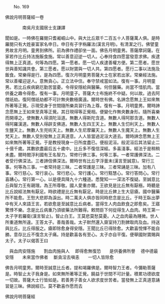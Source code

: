 ﻿　　No. 169

佛說月明菩薩經一卷

　　　　南吳月支國居士支謙譯


聞如是。一時佛在羅閱只耆阇崛山中。與大比丘眾千二百五十人菩薩萬人俱。是時羅閱只有大姓豪富家名申日。申日有子字栴羅法(漢言月明)。有清潔之行。佛譬童男故言月明。童男到佛所。前為佛作禮卻坐一面。佛告月明童男。菩薩摩訶薩。在家若作比丘持法施飯食施。常以善意迎逆一切人。心奉持食四愿當發意求佛。疾逮得無上正真道。何等為四愿。第一愿者。愿一切人疾逮善權方便。第二愿者。愿世世與善知識共會。第三愿者。愿以財寶與一切人共。第四愿者。愿行二事以法施及飯食。常樂得是行。是為四愿。復次月明童男菩薩大士在家若出家。常樂經法施。常以善權迎逆人。意無貪心。正立法中住。奉守禁戒當如法。復有一事。月明童男。若比丘疾病窮厄勤苦當憂。令得安隱給與醫藥。何但醫藥。尚當不惜肌肉。當供養之趣令得愈。復有一事。月明童子。菩薩大士布施終不中疑。何以故。過去阿僧祇劫。復阿僧祇劫都不可計無央數極廣遠。爾時世有佛。名諦念愿無上王如來無所著等正覺。示現受身于世間隨所樂具習行為上尊。復有一事。月明童男。爾時諦念愿無上王如來至真等正覺。其日現得等正覺相。便變化作無央數身形。隨所喜樂而開導之。使無數人得須陀洹道。無數人得斯陀含道。無數人得阿那含道。無數人得阿羅漢道。無數人得辟支佛道。無數人生四王天上。無數人生忉利天上。無數人生鹽天上。無數人生兜術天上。無數人生尼摩羅天上。無數人生魔天上。無數人生梵天上。無數人受別發無上正真道意。人人皆當過泥洹大道去。爾時諦念愿無上王如來無所著等正覺。于是教授現身一日所度盡已。便般泥洹。般泥洹后其法留止二十億千歲。其數欲盡最后五十歲中。比丘多不復信深經。多喜淺事。經法于是稍稍未盡。爾時閻浮利國有王名智力。常修行佛三事。何等三事。一者常護佛深法。二者受行佛深法。三者諦信佛深法。爾時世有比丘字浮曇末(漢言至誠意)。常行三事。何等為三事。一者常持是三昧。二者常護是三昧。三者常誦是三昧。加有八事。常行慈心。常行哀心。常行悲心。常行護心。常行黠慧心。常行答問心。常行喜踴心。常行第一心。以是便具降九十六種道。悉覽知一一深法不復疑。至誠意比丘與智力王有親理。為王所尊敬。國人愛重亦爾。王欲見是比丘無有厭極。時聽是比丘說經法無有厭足。時欲禮是比丘無有厭足。時是比丘髀上生大惡瘡。國中醫藥所不能愈。王愁大悲即為淚出。時二萬夫人俱亦皆同時悲念是比丘。于時王臥出夢中有天人來語王言。若欲愈是至誠意比丘病者。當得生人肉血飲食之即愈矣。王寤驚悸不樂。念是比丘病重乃須彼藥法所難得。敕問臣下何從得生人血肉。時王第一太子字若羅衛(漢言智止)。智止白王。王莫悲莫愁莫憂。人之血肉最為賤微。世人所重道無所違。王答太子。善哉善哉。太子默然還入齋室持刀割髀取肉及血。持送與比丘。比丘得服之。瘡即除愈身得安隱。王聞比丘已得除愈。大歡喜悅懌不能自勝。意存比丘不復念太子痛。持是歡喜各有至心。太子亦自平復。便舉國財寶賜與太子。太子以偈答王曰

　與血肉安隱施　　割血肉施與人
　即得愈無復恐　　是供養佛所譽
　德中德最安隱　　未來當作佛者
　斷貪淫去嗔恚　　一切人皆除愈　

佛告月明童男。爾時至誠意比丘者。提和竭羅佛是。爾時智力王者。今彌勒菩薩是。時智止太子我身是。如來無所著等正覺。饒益于世間不可計量。積累功德欲度一切故。菩薩大士行皆如是。若善男子善女人欲求度世苦者。當發無上正真道意誦習是三昧。佛說經已。莫不歡喜作愿而去

佛說月明菩薩經
